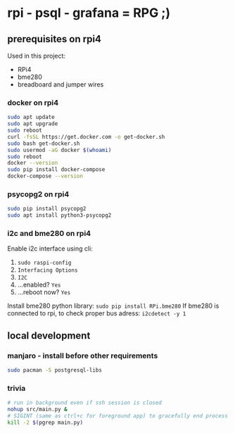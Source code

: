# rpi - psql - grafana = RPG ;)

## prerequisites on rpi4

Used in this project:
- RPi4
- bme280
- breadboard and jumper wires

### docker on rpi4

```bash
sudo apt update
sudo apt upgrade
sudo reboot
curl -fsSL https://get.docker.com -o get-docker.sh
sudo bash get-docker.sh
sudo usermod -aG docker $(whoami)
sudo reboot
docker --version
sudo pip install docker-compose
docker-compose --version
```

### psycopg2 on rpi4

```bash
sudo pip install psycopg2
sudo apt install python3-psycopg2
```

### i2c and bme280 on rpi4

Enable i2c interface using cli:
1. `sudo raspi-config`
2. `Interfacing Options`
3. `I2C`
4. ...enabled? `Yes`
5. ...reboot now? `Yes`

Install bme280 python library: `sudo pip install RPi.bme280`
If bme280 is connected to rpi, to check proper bus adress: `i2cdetect -y 1`

## local development

### manjaro - install before other requirements

```bash
sudo pacman -S postgresql-libs
```

### trivia

```bash
# run in background even if ssh session is closed
nohup src/main.py &
# SIGINT (same as ctrl+c for foreground app) to gracefully end process
kill -2 $(pgrep main.py)
```
